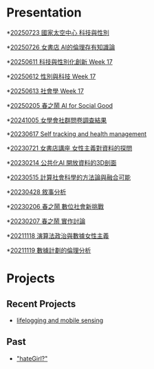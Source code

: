 # Presentation
*[20250723 國家太空中心 科技與性別]()

*[20250726 女書店 AI的倫理存有知識論](https://docs.google.com/presentation/d/e/2PACX-1vRV6pjrrCQkQNl4AXF7irIcNoy5xH_H7kFCJrw4cDLlnchz6hG9qRTB0HcCy9nI4kYXCG2XxPGJuoox/pub?start=false&loop=false&delayms=3000)

*[20250611 科技與性別化創新 Week 17]()

*[20250612 性別與科技 Week 17]()

*[20250613 社會學 Week 17]()

*[20250205 春之鬧 AI for Social Good]()

*[20241005 女學會社群問卷調查結果]()

*[20230617 Self tracking and health management]()

*[20230721 女書店講座 女性主義對資料的探問]()

*[20230214 公共化AI 開放資料的3D剖面]()

*[20230515 計算社會科學的方法論與融合可能]()

*[20230428 敘事分析]()

*[20230206 春之鬧 數位社會新挑戰]()

*[20230207 春之鬧 實作討論]()


*[20211118 演算法政治與數據女性主義]()

*[20211119 數據計劃的倫理分析]()


# Projects

## Recent Projects
* [lifelogging and mobile sensing]()

## Past
* ["hateGirl?"]()


